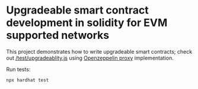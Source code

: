 # Upgradeable smart contract development in solidity for EVM supported networks

This project demonstrates how to write upgradeable smart contracts; check out [/test/upgradeablity.js](/test/upgradeablity.js)
using [Openzeppelin proxy](https://blog.openzeppelin.com/proxy-patterns/) implementation.


Run tests:
```shell
npx hardhat test
```